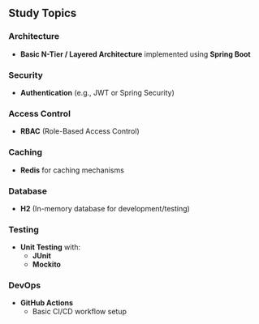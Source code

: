 ## Study Topics

### Architecture
- **Basic N-Tier / Layered Architecture** implemented using **Spring Boot**

### Security
- **Authentication** (e.g., JWT or Spring Security)

### Access Control
- **RBAC** (Role-Based Access Control)

### Caching
- **Redis** for caching mechanisms

### Database
- **H2** (In-memory database for development/testing)

### Testing
- **Unit Testing** with:
  - **JUnit**
  - **Mockito**

### DevOps
- **GitHub Actions**
  - Basic CI/CD workflow setup
